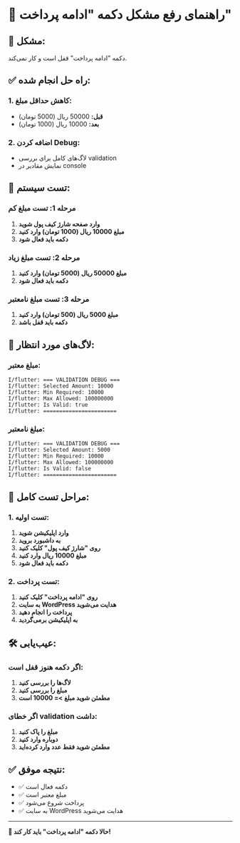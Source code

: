 # 🔧 راهنمای رفع مشکل دکمه "ادامه پرداخت"

## 🎯 **مشکل:**
دکمه "ادامه پرداخت" قفل است و کار نمی‌کند.

## ✅ **راه حل انجام شده:**

### **1. کاهش حداقل مبلغ:**
- **قبل:** 50000 ریال (5000 تومان)
- **بعد:** 10000 ریال (1000 تومان)

### **2. اضافه کردن Debug:**
- لاگ‌های کامل برای بررسی validation
- نمایش مقادیر در console

## 🧪 **تست سیستم:**

### **مرحله 1: تست مبلغ کم**
1. **وارد صفحه شارژ کیف پول شوید**
2. **مبلغ 10000 ریال (1000 تومان) وارد کنید**
3. **دکمه باید فعال شود**

### **مرحله 2: تست مبلغ زیاد**
1. **مبلغ 50000 ریال (5000 تومان) وارد کنید**
2. **دکمه باید فعال شود**

### **مرحله 3: تست مبلغ نامعتبر**
1. **مبلغ 5000 ریال (500 تومان) وارد کنید**
2. **دکمه باید قفل باشد**

## 📱 **لاگ‌های مورد انتظار:**

### **مبلغ معتبر:**
```
I/flutter: === VALIDATION DEBUG ===
I/flutter: Selected Amount: 10000
I/flutter: Min Required: 10000
I/flutter: Max Allowed: 100000000
I/flutter: Is Valid: true
I/flutter: =======================
```

### **مبلغ نامعتبر:**
```
I/flutter: === VALIDATION DEBUG ===
I/flutter: Selected Amount: 5000
I/flutter: Min Required: 10000
I/flutter: Max Allowed: 100000000
I/flutter: Is Valid: false
I/flutter: =======================
```

## 🚀 **مراحل تست کامل:**

### **1. تست اولیه:**
1. **وارد اپلیکیشن شوید**
2. **به داشبورد بروید**
3. **روی "شارژ کیف پول" کلیک کنید**
4. **مبلغ 10000 ریال وارد کنید**
5. **دکمه باید فعال شود**

### **2. تست پرداخت:**
1. **روی "ادامه پرداخت" کلیک کنید**
2. **به سایت WordPress هدایت می‌شوید**
3. **پرداخت را انجام دهید**
4. **به اپلیکیشن برمی‌گردید**

## 🛠️ **عیب‌یابی:**

### **اگر دکمه هنوز قفل است:**
1. **لاگ‌ها را بررسی کنید**
2. **مبلغ را بررسی کنید**
3. **مطمئن شوید مبلغ >= 10000 است**

### **اگر خطای validation داشت:**
1. **مبلغ را پاک کنید**
2. **دوباره وارد کنید**
3. **مطمئن شوید فقط عدد وارد کرده‌اید**

## ✅ **نتیجه موفق:**

- ✅ دکمه فعال است
- ✅ مبلغ معتبر است
- ✅ پرداخت شروع می‌شود
- ✅ به سایت WordPress هدایت می‌شوید

---

**🎉 حالا دکمه "ادامه پرداخت" باید کار کند!**
